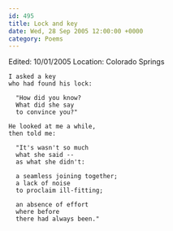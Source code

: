 ```yaml
---
id: 495
title: Lock and key
date: Wed, 28 Sep 2005 12:00:00 +0000
category: Poems
---
```


Edited: 10/01/2005
Location: Colorado Springs

    I asked a key  
    who had found his lock:

      "How did you know?  
      What did she say  
      to convince you?"

    He looked at me a while,  
    then told me:

      "It's wasn't so much  
      what she said --  
      as what she didn't:

      a seamless joining together;  
      a lack of noise  
      to proclaim ill-fitting;

      an absence of effort  
      where before  
      there had always been."


